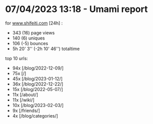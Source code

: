 # 07/04/2023 13:18 - Umami report
for www.shifeiti.com [24h] :

 - 343 (16) page views
 - 140 (6) uniques
 - 106 (-5) bounces
 - 5h 20' 3'' (-2h 10' 46'') totaltime


top 10 urls:
 - 94x [/blog/2022-12-09/]
 - 75x [/]
 - 45x [/blog/2023-01-12/]
 - 36x [/blog/2022-12-22/]
 - 15x [/blog/2022-05-07/]
 - 11x [/about/]
 - 11x [/wiki/]
 - 10x [/blog/2023-02-03/]
 - 9x [/friends/]
 - 4x [/blog/categories/]


